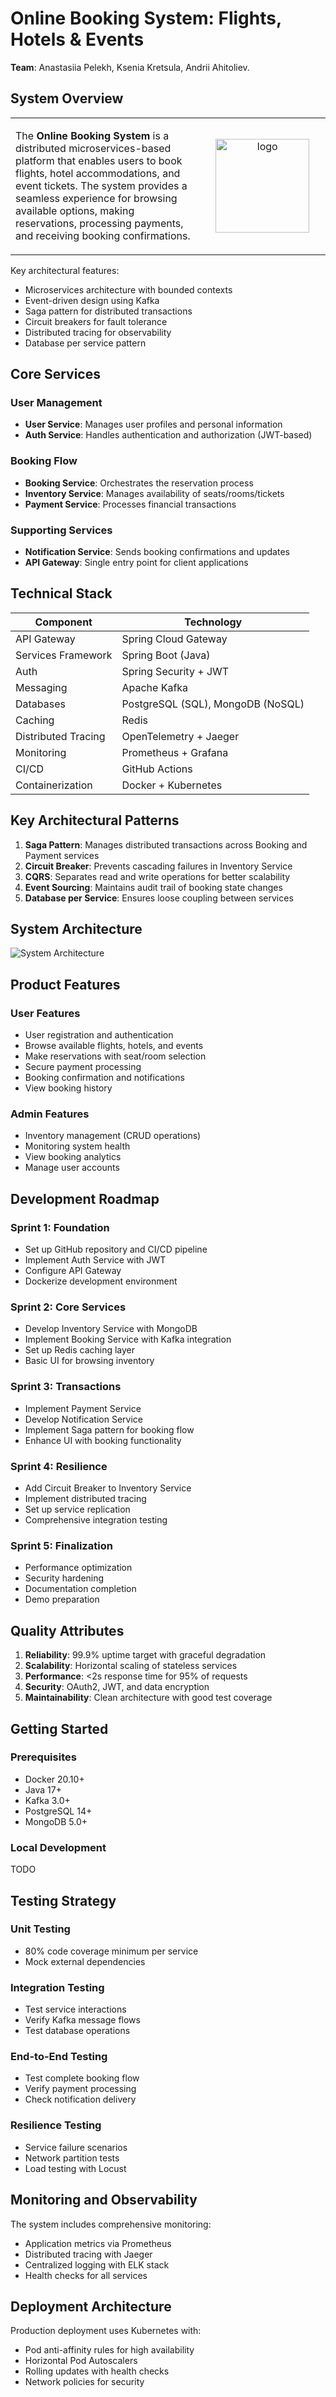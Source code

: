 # Online Booking System: Flights, Hotels & Events

**Team**: Anastasiia Pelekh, Ksenia Kretsula, Andrii Ahitoliev.

## System Overview

<table>
  <tr>
    <td style="vertical-align: top; width: 60%;">
      <p>
        The <strong>Online Booking System</strong> is a distributed microservices-based platform that enables users to book flights, hotel accommodations, and event tickets. The system provides a seamless experience for browsing available options, making reservations, processing payments, and receiving booking confirmations.
      </p>
    </td>
    <td style="text-align: center;">
      <img src="https://cdn-icons-png.flaticon.com/512/18146/18146551.png" alt="logo" width="150"/>
    </td>
  </tr>
</table>

Key architectural features:

- Microservices architecture with bounded contexts
- Event-driven design using Kafka
- Saga pattern for distributed transactions
- Circuit breakers for fault tolerance
- Distributed tracing for observability
- Database per service pattern

## Core Services

### User Management

- **User Service**: Manages user profiles and personal information
- **Auth Service**: Handles authentication and authorization (JWT-based)

### Booking Flow

- **Booking Service**: Orchestrates the reservation process
- **Inventory Service**: Manages availability of seats/rooms/tickets
- **Payment Service**: Processes financial transactions

### Supporting Services

- **Notification Service**: Sends booking confirmations and updates
- **API Gateway**: Single entry point for client applications

## Technical Stack

| Component           | Technology                          |
|---------------------|-------------------------------------|
| API Gateway         | Spring Cloud Gateway               |
| Services Framework  | Spring Boot (Java)                 |
| Auth                | Spring Security + JWT              |
| Messaging           | Apache Kafka                       |
| Databases           | PostgreSQL (SQL), MongoDB (NoSQL)  |
| Caching             | Redis                              |
| Distributed Tracing | OpenTelemetry + Jaeger             |
| Monitoring          | Prometheus + Grafana               |
| CI/CD               | GitHub Actions                     |
| Containerization    | Docker + Kubernetes                |

## Key Architectural Patterns

1. **Saga Pattern**: Manages distributed transactions across Booking and Payment services
2. **Circuit Breaker**: Prevents cascading failures in Inventory Service
3. **CQRS**: Separates read and write operations for better scalability
4. **Event Sourcing**: Maintains audit trail of booking state changes
5. **Database per Service**: Ensures loose coupling between services

## System Architecture

![System Architecture](media/system_architecture.png)

## Product Features

### User Features

- User registration and authentication
- Browse available flights, hotels, and events
- Make reservations with seat/room selection
- Secure payment processing
- Booking confirmation and notifications
- View booking history

### Admin Features

- Inventory management (CRUD operations)
- Monitoring system health
- View booking analytics
- Manage user accounts

## Development Roadmap

### Sprint 1: Foundation

- Set up GitHub repository and CI/CD pipeline
- Implement Auth Service with JWT
- Configure API Gateway
- Dockerize development environment

### Sprint 2: Core Services

- Develop Inventory Service with MongoDB
- Implement Booking Service with Kafka integration
- Set up Redis caching layer
- Basic UI for browsing inventory

### Sprint 3: Transactions

- Implement Payment Service
- Develop Notification Service
- Implement Saga pattern for booking flow
- Enhance UI with booking functionality

### Sprint 4: Resilience

- Add Circuit Breaker to Inventory Service
- Implement distributed tracing
- Set up service replication
- Comprehensive integration testing

### Sprint 5: Finalization

- Performance optimization
- Security hardening
- Documentation completion
- Demo preparation

## Quality Attributes

1. **Reliability**: 99.9% uptime target with graceful degradation
2. **Scalability**: Horizontal scaling of stateless services
3. **Performance**: <2s response time for 95% of requests
4. **Security**: OAuth2, JWT, and data encryption
5. **Maintainability**: Clean architecture with good test coverage

## Getting Started

### Prerequisites

- Docker 20.10+
- Java 17+
- Kafka 3.0+
- PostgreSQL 14+
- MongoDB 5.0+

### Local Development

TODO

## Testing Strategy

### Unit Testing

- 80% code coverage minimum per service
- Mock external dependencies

### Integration Testing

- Test service interactions
- Verify Kafka message flows
- Test database operations

### End-to-End Testing

- Test complete booking flow
- Verify payment processing
- Check notification delivery

### Resilience Testing

- Service failure scenarios
- Network partition tests
- Load testing with Locust

## Monitoring and Observability

The system includes comprehensive monitoring:

- Application metrics via Prometheus
- Distributed tracing with Jaeger
- Centralized logging with ELK stack
- Health checks for all services

## Deployment Architecture

Production deployment uses Kubernetes with:

- Pod anti-affinity rules for high availability
- Horizontal Pod Autoscalers
- Rolling updates with health checks
- Network policies for security
